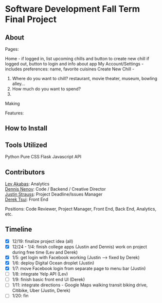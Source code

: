 Software Development Fall Term Final Project
=========

## About

Pages:

Home - if logged in, list upcoming chills and button to create new chill
       if logged out, button to login and info about app
My Account/Settings - includes preferences: name, favorite cuisines 
Create New Chill - 
1. Where do you want to chill? restaurant, movie theater, museum, bowling alley...
2. How much do you want to spend?
3. 

Making 

Features: 

## How to Install

## Tools Utilized

Python
Pure CSS
Flask
Javascript
API

## Contributors
[Lev Akabas](https://github.com/levakabas): Analytics  
[Dennis Nenov](https://github.com/DennisNenov): Code / Backend / Creative Director  
[Justin Strauss](https://github.com/justinstrauss): Project Deadline/Issues Manager   
[Derek Tsui](https://github.com/d-tsui): Front End  

Positions: Code Reviewer, Project Manager, Front End, Back End, Analytics, etc.

## Timeline
- [X] 12/19: finalize project idea (all)
- [X] 12/24 - 1/4: finish college apps (Justin and Dennis) work on project during free time (Lev and Derek)
- [X] 1/5: get login with Facebook working (Justin --> fixed by Derek)
- [X] 1/6: deploy Digital Ocean droplet (Justin)
- [X] 1/7: move Facebook login from separate page to menu bar (Justin)
- [ ] 1/8: integrate Yelp API (Lev)
- [ ] 1/9: finish basic front end UI (Derek)
- [ ] 1/11: integrate directions - Google Maps walking transit biking drive, Citibike, Uber (Justin, Derek)
- [ ] 1/20: fin
